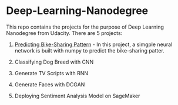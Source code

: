 # Deep-Learning-Nanodegree

This repo contains the projects for the purpose of Deep Learning Nanodegree from Udacity. There are 5 projects:

1. [Predicting Bike-Sharing Pattern](/PredictBikeSharing/README.md) - In this project, a simgple neural network is built with numpy to predict the bike-sharing patter.

2. Classifying Dog Breed with CNN

3. Generate TV Scripts with RNN

4. Generate Faces with DCGAN

5. Deploying Sentiment Analysis Model on SageMaker
